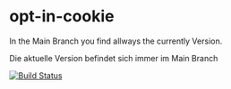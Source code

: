 # opt-in-cookie

In the Main Branch you find allways the currently Version. 

Die aktuelle Version befindet sich immer im Main Branch


[![Build Status](https://github.com/chris1278/opt-in-cookie/workflows/Tests/badge.svg)](https://github.com/chris1278/opt-in-cookie/actions)
